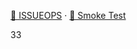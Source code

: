 [📒 ISSUEOPS](./shared/docs/ISSUEOPS.md) · [🧪 Smoke Test](./shared/tools/CoStack-SmokeTest.ps1)

33


